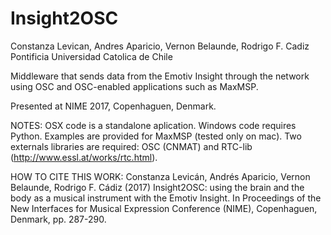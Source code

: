# Insight2OSC
Constanza Levican, Andres Aparicio, Vernon Belaunde, Rodrigo F. Cadiz
Pontificia Universidad Catolica de Chile

Middleware that sends data from the Emotiv Insight through the network using OSC and OSC-enabled applications such as MaxMSP. 

Presented at NIME 2017, Copenhaguen, Denmark.

NOTES:
OSX code is a standalone aplication.
Windows code requires Python.
Examples are provided for MaxMSP (tested only on mac). Two externals libraries are required: OSC (CNMAT) and RTC-lib (http://www.essl.at/works/rtc.html).

HOW TO CITE THIS WORK:
Constanza Levicán, Andrés Aparicio, Vernon Belaunde, Rodrigo F. Cádiz (2017) Insight2OSC: using the brain and the body as a musical instrument with the Emotiv Insight. In Proceedings of the New Interfaces for Musical Expression Conference (NIME), Copenhaguen, Denmark, pp. 287-290.

